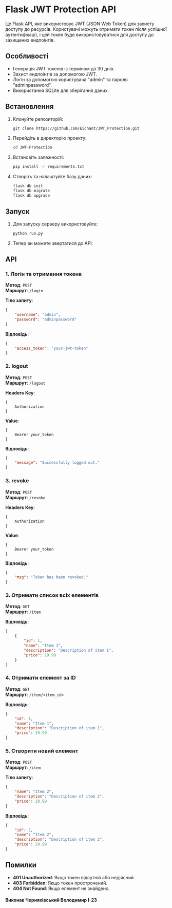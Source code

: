 
# Flask JWT Protection API

Це Flask API, яке використовує JWT (JSON Web Token) для захисту доступу до ресурсів. Користувачі можуть отримати токен після успішної аутентифікації, і цей токен буде використовуватися для доступу до захищених ендпоінтів.

## Особливості

- Генерація JWT токенів із терміном дії 30 днів.
- Захист ендпоінтів за допомогою JWT.
- Логін за допомогою користувача "admin" та пароля "adminpassword".
- Використання SQLite для зберігання даних.

## Встановлення

1. Клонуйте репозиторій:
    ```bash
    git clone https://github.com/Eichant/JWT_Protection.git
    ```

2. Перейдіть в директорію проекту:
    ```bash
    cd JWT-Protection
    ```

3. Встановіть залежності:
    ```bash
    pip install -r requirements.txt
    ```

4. Створіть та налаштуйте базу даних:
    ```bash
    flask db init
    flask db migrate
    flask db upgrade
    ```

## Запуск

1. Для запуску серверу використовуйте:
    ```bash
    python run.py
    ```

2. Тепер ви можете звертатися до API.

## API

### 1. Логін та отримання токена

**Метод**: `POST`  
**Маршрут**: `/login`

**Тіло запиту**:
```json
{
    "username": "admin",
    "password": "adminpassword"
}
```

**Відповідь**:
```json
{
    "access_token": "your-jwt-token"
}
```
### 2. logout

**Метод**: `POST`  
**Маршрут**: `/logout`

**Headers**
**Key**:
```Key
{
    Authorization
}
```
**Value**:
```Value
{
    Bearer your_token
}
```

**Відповідь**:
```json
{
    "message": "Successfully logged out."
}
```
### 3. revoke

**Метод**: `POST`  
**Маршрут**: `/revoke`

**Headers**
**Key**:
```Key
{
    Authorization
}
```
**Value**:
```Value
{
    Bearer your_token
}
```

**Відповідь**:
```json
{
    "msg": "Token has been revoked."
}
```

### 3. Отримати список всіх елементів

**Метод**: `GET`  
**Маршрут**: `/item`

**Відповідь**:
```json
[
    {
        "id": 1,
        "name": "Item 1",
        "description": "Description of item 1",
        "price": 19.99
    }
]
```

### 4. Отримати елемент за ID

**Метод**: `GET`  
**Маршрут**: `/item/<item_id>`

**Відповідь**:
```json
{
    "id": 1,
    "name": "Item 1",
    "description": "Description of item 1",
    "price": 19.99
}
```

### 5. Створити новий елемент

**Метод**: `POST`  
**Маршрут**: `/item`

**Тіло запиту**:
```json
{
    "name": "Item 2",
    "description": "Description of item 2",
    "price": 29.99
}
```

**Відповідь**:
```json
{
    "id": 2,
    "name": "Item 2",
    "description": "Description of item 2",
    "price": 29.99
}
```

## Помилки

- **401 Unauthorized**: Якщо токен відсутній або недійсний.
- **403 Forbidden**: Якщо токен прострочений.
- **404 Not Found**: Якщо елемент не знайдено.
#### Виконав Черняхівський Володимир І-23

